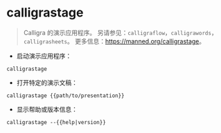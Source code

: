 # calligrastage

> Calligra 的演示应用程序。
> 另请参见：`calligraflow`，`calligrawords`，`calligrasheets`。
> 更多信息：<https://manned.org/calligrastage>。

- 启动演示应用程序：

`calligrastage`

- 打开特定的演示文稿：

`calligrastage {{path/to/presentation}}`

- 显示帮助或版本信息：

`calligrastage --{{help|version}}`